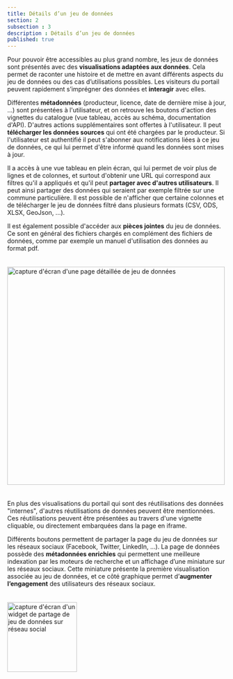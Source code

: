 ```yaml
---
title: Détails d’un jeu de données
section: 2
subsection : 3
description : Détails d’un jeu de données
published: true
---
```

Pour pouvoir être accessibles au plus grand nombre, les jeux de données sont présentés avec des **visualisations adaptées aux données**. Cela permet de raconter une histoire et de mettre en avant différents aspects du jeu de données ou des cas d’utilisations possibles. Les visiteurs du portail peuvent rapidement s’imprégner des données et **interagir** avec elles.

Différentes **métadonnées** (producteur, licence, date de dernière mise à jour, ...) sont présentées à l'utilisateur, et on retrouve les boutons d'action des vignettes du catalogue (vue tableau, accès au schéma, documentation d'API). D'autres actions supplémentaires sont offertes à l'utilisateur. Il peut **télécharger les données sources** qui ont été chargées par le producteur. Si l'utilisateur est authentifié il peut s'abonner aux notifications liées à ce jeu de données, ce qui lui permet d'être informé quand les données sont mises à jour.

Il a accès à une vue tableau en plein écran, qui lui permet de voir plus de lignes et de colonnes, et surtout d'obtenir une URL qui correspond aux filtres qu'il a appliqués et qu'il peut **partager avec d'autres utilisateurs**. Il peut ainsi partager des données qui seraient par exemple filtrée sur une commune particulière. Il est possible de n'afficher que certaine colonnes et de télécharger le jeu de données filtré dans plusieurs formats (CSV, ODS, XLSX, GeoJson, ...).

Il est également possible d'accéder aux **pièces jointes** du jeu de données. Ce sont en général des fichiers chargés en complément des fichiers de données, comme par exemple un manuel d'utilisation des données au format pdf.

<img src="./images/functional-presentation/detail-2.jpg"
     height="500" style="margin:20px auto;" alt="capture d'écran d'une page détaillée de jeu de données" />

En plus des visualisations du portail qui sont des réutilisations des données "internes", d'autres réutilisations de données peuvent être mentionnées. Ces réutilisations peuvent être présentées au travers d'une vignette cliquable, ou directement embarquées dans la page en iframe.

Différents boutons permettent de partager la page du jeu de données sur les réseaux sociaux (Facebook, Twitter, LinkedIn, ...). La page de données possède des **métadonnées enrichies** qui permettent une meilleure indexation par les moteurs de recherche et un affichage d’une miniature sur les réseaux sociaux. Cette miniature présente la première visualisation associée au jeu de données, et ce côté graphique permet d’**augmenter l’engagement** des utilisateurs des réseaux sociaux.

<img src="./images/functional-presentation/detail-3.jpg"
     height="160" style="margin:20px auto;" alt="capture d'écran d'un widget de partage de jeu de données sur réseau social" />
